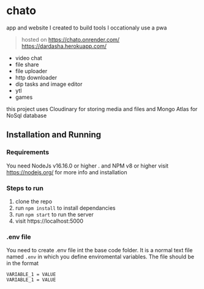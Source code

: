 # chato
app and website I created to  build tools I occationaly use
a pwa

> hosted on
> https://chato.onrender.com/
> https://dardasha.herokuapp.com/

* video chat
* file share
* file uploader
* http downloader
* dip tasks and image editor
* ytl
* games

this project uses Cloudinary for storing media and files and Mongo Atlas for NoSql database

## Installation and Running

### Requirements
 You need NodeJs v16.16.0 or higher . and NPM v8 or higher visit https://nodejs.org/ for more info and installation

 ### Steps to run
1. clone the repo
2. run  `npm install` to install dependancies
3. run `npm start` to run the server
4. visit https://localhost:5000 

### .env file 
You need to create .env file int the base code folder. It is a normal text file named `.env` in which you define enviromental variables. The file should be in the format 
```
VARIABLE_1 = VALUE
VARIABLE_1 = VALUE   
```

